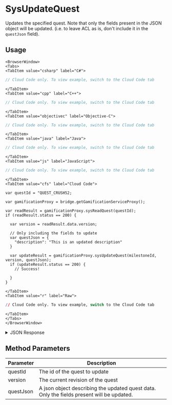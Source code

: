 # SysUpdateQuest

Updates the specified quest. Note that only the fields present in the JSON object will be updated. (i.e. to leave ACL as is, don't include it in the `questJson` field).

<PartialServop service_name="gamification" operation_name="SYS_UPDATE_QUEST" />

## Usage

```mdx-code-block
<BrowserWindow>
<Tabs>
<TabItem value="csharp" label="C#">
```

```csharp
// Cloud Code only. To view example, switch to the Cloud Code tab
```

```mdx-code-block
</TabItem>
<TabItem value="cpp" label="C++">
```

```cpp
// Cloud Code only. To view example, switch to the Cloud Code tab
```

```mdx-code-block
</TabItem>
<TabItem value="objectivec" label="Objective-C">
```

```objectivec
// Cloud Code only. To view example, switch to the Cloud Code tab
```

```mdx-code-block
</TabItem>
<TabItem value="java" label="Java">
```

```java
// Cloud Code only. To view example, switch to the Cloud Code tab
```

```mdx-code-block
</TabItem>
<TabItem value="js" label="JavaScript">
```

```javascript
// Cloud Code only. To view example, switch to the Cloud Code tab
```

```mdx-code-block
</TabItem>
<TabItem value="cfs" label="Cloud Code">
```

```cfscript
var questId = "QUEST_CRUSH52;

var gamificationProxy = bridge.getGamificationServiceProxy();

var readResult = gamificationProxy.sysReadQuest(questId);
if (readResult.status == 200) {

  var version = readResult.data.version;

  // Only including the fields to update
  var questJson = {
    "description": "This is an updated description"
  }

  var updateResult = gamificationProxy.sysUpdateQuest(milestoneId, version, questJson);
  if (updateResult.status == 200) {
    // Success!

  }
}
```

```mdx-code-block
</TabItem>
<TabItem value="r" label="Raw">
```

```r
// Cloud Code only. To view example, switch to the Cloud Code tab
```

```mdx-code-block
</TabItem>
</Tabs>
</BrowserWindow>
```

<details>
<summary>JSON Response</summary>

```json
{
  "status": 200,
  "data": {
    "quest": {
      "questId": "QUEST_CRUSH52",
      "questType": "unorderedMinimal",
      "questData": "0",
      "title": "Crush 50 Eggs",
      "description": "This is an updated description",
      "category": "mission",
      "extraData": {
        "difficulty": 1
      },
      "rewards": {
        "experiencePoints": 1000
      },
      "createdAt": 1574802052796,
      "updatedAt": 1574809351418,
      "version": 2,
      "tasks": []
    },
    "tasks": {}
  }
}
```
</details>

## Method Parameters
Parameter | Description
--------- | -----------
questId | The id of the quest to update
version | The current revision of the quest
questJson | A json object describing the updated quest data. Only the fields present will be updated.


